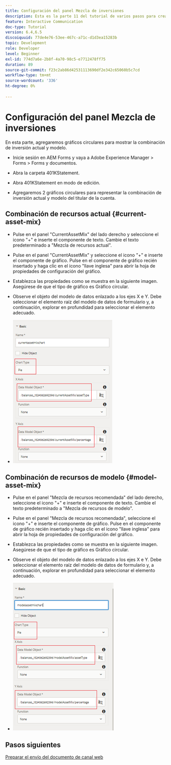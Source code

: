 ```yaml
---
title: Configuración del panel Mezcla de inversiones
description: Esta es la parte 11 del tutorial de varios pasos para crear su primer documento de comunicaciones interactivas. En esta parte, añadiremos gráficos circulares para mostrar la combinación de inversión actual y modelo.
feature: Interactive Communication
doc-type: Tutorial
version: 6.4,6.5
discoiquuid: 77de4e76-53ee-467c-a71c-d1d3ea15283b
topic: Development
role: Developer
level: Beginner
exl-id: 774d7a6e-2b8f-4a70-98c5-e7712478ff75
duration: 89
source-git-commit: f23c2ab86d42531113690df2e342c65060b5c7cd
workflow-type: tm+mt
source-wordcount: '336'
ht-degree: 0%

---
```


# Configuración del panel Mezcla de inversiones

En esta parte, agregaremos gráficos circulares para mostrar la combinación de inversión actual y modelo.

* Inicie sesión en AEM Forms y vaya a Adobe Experience Manager > Forms > Forms y documentos.

* Abra la carpeta 401KStatement.

* Abra 401KStatement en modo de edición.

* Agregaremos 2 gráficos circulares para representar la combinación de inversión actual y modelo del titular de la cuenta.

## Combinación de recursos actual {#current-asset-mix}

* Pulse en el panel &quot;CurrentAssetMix&quot; del lado derecho y seleccione el icono &quot;+&quot; e inserte el componente de texto. Cambie el texto predeterminado a &quot;Mezcla de recursos actual&quot;.

* Pulse en el panel &quot;CurrentAssetMix&quot; y seleccione el icono &quot;+&quot; e inserte el componente de gráfico. Pulse en el componente de gráfico recién insertado y haga clic en el icono &quot;llave inglesa&quot; para abrir la hoja de propiedades de configuración del gráfico.

* Establezca las propiedades como se muestra en la siguiente imagen. Asegúrese de que el tipo de gráfico es Gráfico circular.

* Observe el objeto del modelo de datos enlazado a los ejes X e Y. Debe seleccionar el elemento raíz del modelo de datos de formulario y, a continuación, explorar en profundidad para seleccionar el elemento adecuado.

* ![currentassetmix](assets/currentassetmixchart.png)

## Combinación de recursos de modelo {#model-asset-mix}

* Pulse en el panel &quot;Mezcla de recursos recomendada&quot; del lado derecho, seleccione el icono &quot;+&quot; e inserte el componente de texto. Cambie el texto predeterminado a &quot;Mezcla de recursos de modelo&quot;.

* Pulse en el panel &quot;Mezcla de recursos recomendada&quot;, seleccione el icono &quot;+&quot; e inserte el componente de gráfico. Pulse en el componente de gráfico recién insertado y haga clic en el icono &quot;llave inglesa&quot; para abrir la hoja de propiedades de configuración del gráfico.

* Establezca las propiedades como se muestra en la siguiente imagen. Asegúrese de que el tipo de gráfico es Gráfico circular.

* Observe el objeto del modelo de datos enlazado a los ejes X e Y. Debe seleccionar el elemento raíz del modelo de datos de formulario y, a continuación, explorar en profundidad para seleccionar el elemento adecuado.

* ![assettype](assets/modelassettypechart.png)

## Pasos siguientes

[Preparar el envío del documento de canal web](./parttwelve.md)
